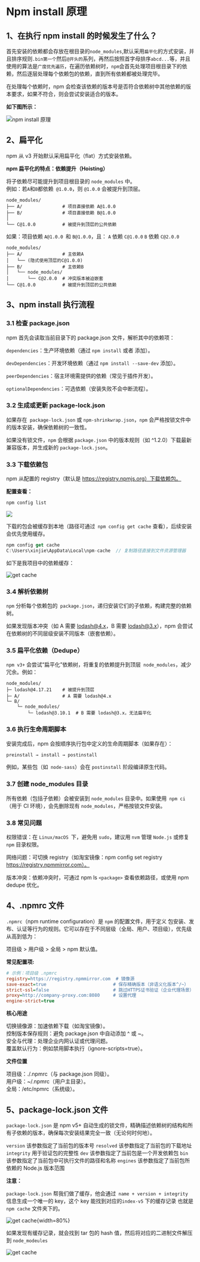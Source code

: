 # Npm install 原理

## 1、在执行 npm install 的时候发生了什么？

首先安装的依赖都会存放在根目录的`node_modules`,默认采用`扁平化`的方式安装，并且排序规则`.bin第一个`然后`@开头的`系列，再然后按照首字母排序`abcd...`等，并且使用的算法是`广度优先遍历`，在遍历依赖树时，`npm`会首先处理项目根目录下的依赖，然后逐层处理每个依赖包的依赖，直到所有依赖都被处理完毕。

在处理每个依赖时，npm 会检查该依赖的版本号是否符合依赖树中其他依赖的版本要求，如果不符合，则会尝试安装适合的版本。

**如下图所示：**

![npm install 原理](../images/install-1.png)

## 2、扁平化

npm 从 v3 开始默认采用扁平化（flat）方式安装依赖。

**npm 扁平化的特点：依赖提升（Hoisting）**

将子依赖尽可能提升到项目根目录的 `node_modules` 中。  
例如：若`A`和`B`都依赖` @1.0.0`，则 `@1.0.0` 会被提升到顶层。

```text
node_modules/
├── A/               # 项目直接依赖 A@1.0.0
├── B/               # 项目直接依赖 B@1.0.0
│
└── C@1.0.0          # 被提升到顶层的公共依赖
```

如果：项目依赖 `A@1.0.0 `和 `B@1.0.0`，且： `A` 依赖 `C@1.0.0` `B` 依赖 `C@2.0.0`

```text
node_modules/
├── A/               # 主依赖A
│   └── (隐式使用顶层的C@1.0.0)
├── B/               # 主依赖B
│   └── node_modules/
│       └── C@2.0.0  # 冲突版本被迫嵌套
└── C@1.0.0          # 被提升到顶层的公共依赖
```

## 3、npm install 执行流程

### 3.1 检查 package.json

npm 首先会读取当前目录下的 package.json 文件，解析其中的依赖项：

`dependencies`：生产环境依赖（通过 `npm install` 或者 添加）。

`devDependencies`：开发环境依赖（通过 `npm install --save-dev` 添加）。

`peerDependencies`：宿主环境需提供的依赖（常见于插件开发）。

`optionalDependencies`：可选依赖（安装失败不会中断流程）。

### 3.2 生成或更新 package-lock.json

如果存在` package-lock.json` 或 `npm-shrinkwrap.json`，`npm` 会严格按锁文件中的版本安装，确保依赖树的一致性。

如果没有锁文件，`npm` 会根据 `package.json` 中的版本规则（如 ^1.2.0）下载最新兼容版本，并生成新的 `package-lock.json`。

### 3.3 下载依赖包

npm 从配置的 registry（默认是 https://registry.npmjs.org）下载依赖包。

**配置查看：**

```js
npm config list
```

![](../images/install-2.png)

下载的包会被缓存到本地（路径可通过` npm config get cache` 查看），后续安装会优先使用缓存。

```js
npm config get cache
C:\Users\xinjie\AppData\Local\npm-cache  // 复制路径直接到文件资源管理器
```

如下是我项目中的依赖缓存：

![get cache](../images/install-3.png)

### 3.4 解析依赖树

`npm` 分析每个依赖包的` package.json`，递归安装它们的子依赖，构建完整的依赖树。

如果发现版本冲突（如 A 需要 lodash@4.x，B 需要 lodash@3.x），npm 会尝试在依赖树的不同层级安装不同版本（嵌套依赖）。

### 3.5 扁平化依赖（Dedupe）

`npm v3+` 会尝试“扁平化”依赖树，将重复的依赖提升到顶层` node_modules`，减少冗余。例如：

```text
node_modules/
├─ lodash@4.17.21    # 被提升到顶层
├─ A/                # A 需要 lodash@4.x
└─ B/
    └─ node_modules/
        └─ lodash@3.10.1  # B 需要 lodash@3.x，无法扁平化
```

### 3.6 执行生命周期脚本

安装完成后，npm 会按顺序执行包中定义的生命周期脚本（如果存在）：

```bash
preinstall → install → postinstall
```

例如，某些包（如` node-sass`）会在 `postinstall` 阶段编译原生代码。

### 3.7 创建 node_modules 目录

所有依赖（包括子依赖）会被安装到 `node_modules` 目录中。如果使用` npm ci`（用于 CI 环境），会先删除现有 `node_modules`，严格按锁文件安装。

### 3.8 常见问题

权限错误：在 `Linux/macOS `下，避免用 `sudo`，建议用 `nvm` 管理 `Node.js` 或修复` npm` 目录权限。

网络问题：可切换 registry（如淘宝镜像：npm config set registry https://registry.npmmirror.com）。

版本冲突：依赖冲突时，可通过 npm ls `<package>` 查看依赖路径，或使用 npm dedupe 优化。

## 4、.npmrc 文件

`.npmrc`（npm runtime configuration）是 `npm` 的配置文件，用于定义 包安装、发布、认证等行为的规则。它可以存在于不同层级（全局、用户、项目级），优先级从高到低为：

项目级 > 用户级 > 全局 > npm 默认值。

**常见配置项:**

```ini
# 示例：项目级 .npmrc
registry=https://registry.npmmirror.com  # 镜像源
save-exact=true                         # 保存精确版本（非语义化版本^/~）
strict-ssl=false                        # 跳过HTTPS证书验证（企业代理场景）
proxy=http://company-proxy.com:8080     # 设置代理
engine-strict=true
```

**核心用途**

切换镜像源：加速依赖下载（如淘宝镜像）。  
控制版本保存规则：避免 package.json 中自动添加 ^ 或 ~。  
安全与代理：处理企业内网认证或代理问题。  
覆盖默认行为：例如禁用脚本执行（ignore-scripts=true）。

**文件位置**

项目级：./.npmrc（与 package.json 同级）。  
用户级：~/.npmrc（用户主目录）。  
全局：/etc/npmrc（系统级）。

## 5、package-lock.json 文件

`package-lock.json` 是 npm v5+ 自动生成的锁文件，精确描述依赖树的结构和所有子依赖的版本，确保每次安装结果完全一致（无论何时何地）。

`version` 该参数指定了当前包的版本号 `resolved` 该参数指定了当前包的下载地址 `integrity` 用于验证包的完整性 `dev` 该参数指定了当前包是一个开发依赖包 `bin` 该参数指定了当前包中可执行文件的路径和名称 `engines` 该参数指定了当前包所依赖的 Node.js 版本范围

**注意：**

`package-lock.json` 帮我们做了缓存，他会通过` name + version + integrity` 信息生成一个唯一的 key，这个 key 能找到对应的`index-v5` 下的缓存记录 也就是`npm cache` 文件夹下的。

![get cache](../images/install-4.png){width=80%}

如果发现有缓存记录，就会找到 tar 包的 hash 值，然后将对应的二进制文件解压到 `node_modeules`

![get cache](../images/install-5.png)
